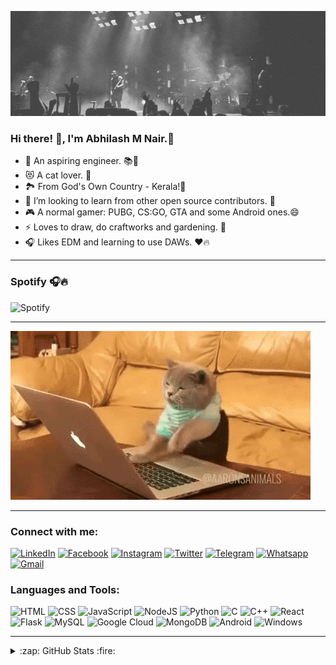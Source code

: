![Logo](https://github.com/abhilashmnair/abhilashmnair/blob/main/logo.gif)

### Hi there! 👋, I'm Abhilash M Nair.💖

- 👨 An aspiring engineer. 📚🔩
- 😻 A cat lover. 🐾
- 🏞️ From God's Own Country - Kerala!🌴
- 👯 I’m looking to learn from other open source contributors. 👥
- 🎮 A normal gamer: PUBG, CS:GO, GTA and some Android ones.😄
- ⚡ Loves to draw, do craftworks and gardening. 🌱
- 🎧 Likes EDM and learning to use DAWs. ❤️🔥

---

### Spotify 🎧🔥

![Spotify](https://spotify-now-playing-4aje9hpbn.vercel.app/api/spotify-playing)

---

![ProgrammerCat](https://github.com/abhilashmnair/abhilashmnair/blob/main/programmercat.gif)

---

### Connect with me:

[![LinkedIn](https://img.shields.io/badge/LinkedIn-0077B5?style=for-the-badge&logo=linkedin&logoColor=white)](https://www.linkedin.com/in/abhilashmnair/)
[![Facebook](https://img.shields.io/badge/Facebook-1877F2?style=for-the-badge&logo=facebook&logoColor=white)](https://www.facebook.com/abhi.broz/)
[![Instagram](https://img.shields.io/badge/Instagram-E4405F?style=for-the-badge&logo=instagram&logoColor=white)](https://www.instagram.com/abhilashmnair)
[![Twitter](https://img.shields.io/badge/Twitter-1DA1F2?style=for-the-badge&logo=twitter&logoColor=white)](https://twitter.com/abhilashmnair20)
[![Telegram](https://img.shields.io/badge/Telegram-2CA5E0?style=for-the-badge&logo=telegram&logoColor=white)](https://t.me/abhilashmnair)
[![Whatsapp](https://img.shields.io/badge/WhatsApp-25D366?style=for-the-badge&logo=whatsapp&logoColor=white)](https://wa.me/918156923584)
[![Gmail](https://img.shields.io/badge/Gmail-D14836?style=for-the-badge&logo=gmail&logoColor=white)](mailto:abhilashmnair20@gmail.com)

### Languages and Tools:

![HTML](https://img.shields.io/badge/HTML-239120?style=for-the-badge&logo=html5&logoColor=white)
![CSS](https://img.shields.io/badge/CSS-239120?&style=for-the-badge&logo=css3&logoColor=white)
![JavaScript](https://img.shields.io/badge/JavaScript-323330?style=for-the-badge&logo=javascript&logoColor=F7DF1E)
![NodeJS](https://img.shields.io/badge/Node.js-43853D?style=for-the-badge&logo=node.js&logoColor=white)
![Python](https://img.shields.io/badge/Python-14354C?style=for-the-badge&logo=python&logoColor=white)
![C](https://img.shields.io/badge/C-00599C?style=for-the-badge&logo=c&logoColor=white)
![C++](https://img.shields.io/badge/C%2B%2B-00599C?style=for-the-badge&logo=c%2B%2B&logoColor=white)
![React](https://img.shields.io/badge/React-20232A?style=for-the-badge&logo=react&logoColor=61DAFB)
![Flask](https://img.shields.io/badge/Flask-000000?style=for-the-badge&logo=flask&logoColor=white)
![MySQL](https://img.shields.io/badge/MySQL-00000F?style=for-the-badge&logo=mysql&logoColor=white)
![Google Cloud](https://img.shields.io/badge/Google_Cloud-4285F4?style=for-the-badge&logo=google-cloud&logoColor=white)
![MongoDB](https://img.shields.io/badge/MongoDB-4EA94B?style=for-the-badge&logo=mongodb&logoColor=white)
![Android](https://img.shields.io/badge/Android-3DDC84?style=for-the-badge&logo=android&logoColor=white)
![Windows](https://img.shields.io/badge/Windows-0078D6?style=for-the-badge&logo=windows&logoColor=white)

---

<details>

<summary>:zap: GitHub Stats :fire:</summary>

<br/>

<img align="left" alt="My GitHub Stats" src="https://github-readme-stats.vercel.app/api?username=abhilashmnair&theme=dark" />

</details>

[twitter]: https://twitter.com/abhilashmnair20
[instagram]: https://instagram.com/abhilashmnair
[linkedin]: https://linkedin.com/in/codeSTACKr
